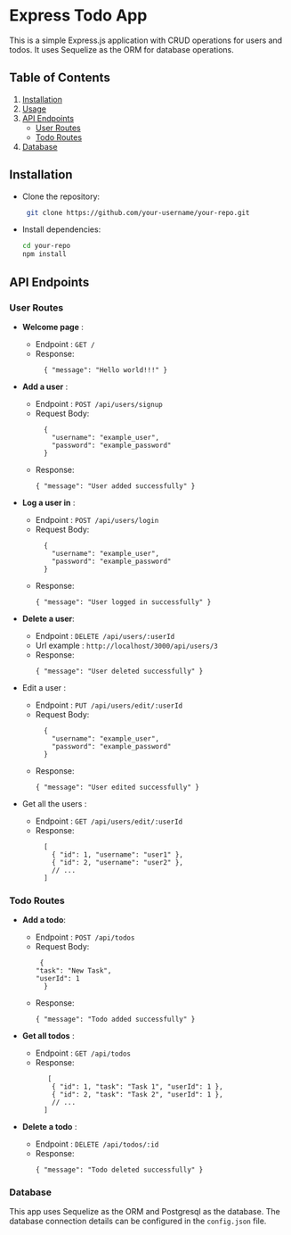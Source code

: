 # Express Todo App

This is a simple Express.js application with CRUD operations for users and todos. It uses Sequelize as the ORM for database operations.

## Table of Contents

1. [Installation](#installation)
2. [Usage](#usage)
3. [API Endpoints](#api-endpoints)
    - [User Routes](#user-routes)
    - [Todo Routes](#todo-routes)
4. [Database](#database)



## Installation
- Clone the repository:
  ```bash
   git clone https://github.com/your-username/your-repo.git
  ```


- Install dependencies:
  ```bash
  cd your-repo
  npm install
  ```

## API Endpoints
### User Routes
* **Welcome page** :
  - Endpoint :  `GET /`
  - Response:
    ```
      { "message": "Hello world!!!" }
    ```


* **Add a user** :
  - Endpoint :  `POST /api/users/signup`
  - Request Body:
    ```
      {
        "username": "example_user",
        "password": "example_password"
      }
    ```
  - Response:
       ```
    { "message": "User added successfully" }

    ```

* **Log a user in** :
  - Endpoint :  `POST /api/users/login`
  - Request Body:
    ```
      {
        "username": "example_user",
        "password": "example_password"
      }
    ```
  - Response:
       ```
    { "message": "User logged in successfully" }

    ```

* **Delete a user**:
  - Endpoint :  `DELETE /api/users/:userId`
  - Url example : `http://localhost/3000/api/users/3`
  - Response:
       ```
    { "message": "User deleted successfully" }

    ```

* Edit a user :
  - Endpoint :  `PUT /api/users/edit/:userId`
  - Request Body:
    ```
      {
        "username": "example_user",
        "password": "example_password"
      }
    ```
  - Response:
       ```
    { "message": "User edited successfully" }

    ```


* Get all the users :
  - Endpoint :  `GET /api/users/edit/:userId`
  - Response:
    ```
      [
        { "id": 1, "username": "user1" },
        { "id": 2, "username": "user2" },
        // ...
      ]

    ```

### Todo Routes

* **Add a todo**:
  - Endpoint :  `POST /api/todos`
  - Request Body:
    ```
     {
    "task": "New Task",
    "userId": 1
      }
    ```
  - Response:
    ```
    { "message": "Todo added successfully" }

    ```
* **Get all todos** :
  - Endpoint :  `GET /api/todos`
  - Response:
    ```
       [
        { "id": 1, "task": "Task 1", "userId": 1 },
        { "id": 2, "task": "Task 2", "userId": 1 },
        // ...
      ]

    ```

* **Delete a todo** :
  - Endpoint :  `DELETE /api/todos/:id`
  - Response:
    ```
    { "message": "Todo deleted successfully" }
    ```

### Database
This app uses Sequelize as the ORM and Postgresql as the database. The database connection details can be configured in the `config.json` file. 

    
